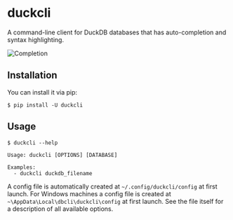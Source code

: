 # duckcli

A command-line client for DuckDB databases that has auto-completion and syntax highlighting.

![Completion](screenshots/duckcli.png)

## Installation

You can install it via pip:

```
$ pip install -U duckcli
```

## Usage

```
$ duckcli --help

Usage: duckcli [OPTIONS] [DATABASE]

Examples:
  - duckcli duckdb_filename
```

A config file is automatically created at `~/.config/duckcli/config` at first launch. For Windows machines a config file is created at `~\AppData\Local\dbcli\duckcli\config` at first launch. See the file itself for a description of all available options.
